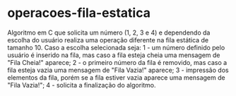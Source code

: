 # operacoes-fila-estatica
Algoritmo em C que solicita um número (1, 2, 3 e 4) e dependendo da escolha do usuário realiza uma operação diferente na fila estática de tamanho 10.
Caso a escolha selecionada seja:
1 - um número definido pelo usuário é inserido na fila, mas caso a fila esteja cheia uma mensagem de "Fila Cheia!" aparece;
2 - o primeiro número da fila é removido, mas caso a fila esteja vazia uma mensagem de "Fila Vazia!" aparece;
3 - impressão dos elementos da fila, porém se a fila estiver vazia aparece uma mensagem de "Fila Vazia!";
4 - solicita a finalização do algoritmo.
